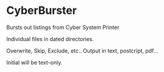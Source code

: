 # CyberBurster
Bursts out listings from Cyber System Printer

Individual files in dated directories.

Overwrite, Skip, Exclude, etc..
Output in text, postcript, pdf...

Initial will be text-only.
